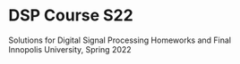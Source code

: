 # DSP Course S22
Solutions for Digital Signal Processing Homeworks and Final<br/>
Innopolis University, Spring 2022
